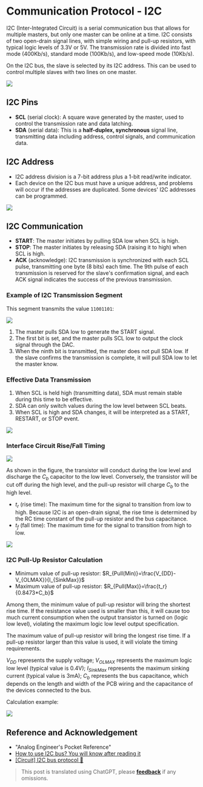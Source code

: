 # Communication Protocol - I2C

I2C (Inter-Integrated Circuit) is a serial communication bus that allows for multiple masters, but only one master can be online at a time. I2C consists of two open-drain signal lines, with simple wiring and pull-up resistors, with typical logic levels of 3.3V or 5V. The transmission rate is divided into fast mode (400Kb/s), standard mode (100Kb/s), and low-speed mode (10Kb/s).

On the I2C bus, the slave is selected by its I2C address. This can be used to control multiple slaves with two lines on one master.

![](https://f004.backblazeb2.com/file/wiki-media/img/20211026174634.png)

## I2C Pins

- **SCL** (serial clock): A square wave generated by the master, used to control the transmission rate and data latching.
- **SDA** (serial data): This is a **half-duplex, synchronous** signal line, transmitting data including address, control signals, and communication data.

## I2C Address

- I2C address division is a 7-bit address plus a 1-bit read/write indicator.
- Each device on the I2C bus must have a unique address, and problems will occur if the addresses are duplicated. Some devices' I2C addresses can be programmed.

![](https://f004.backblazeb2.com/file/wiki-media/img/20211027112717.png)

## I2C Communication

- **START**: The master initiates by pulling SDA low when SCL is high.
- **STOP**: The master initiates by releasing SDA (raising it to high) when SCL is high.
- **ACK** (acknowledge): I2C transmission is synchronized with each SCL pulse, transmitting one byte (8 bits) each time. The 9th pulse of each transmission is reserved for the slave's confirmation signal, and each ACK signal indicates the success of the previous transmission.

### Example of I2C Transmission Segment

This segment transmits the value `11001101`:

![](https://f004.backblazeb2.com/file/wiki-media/img/20211104172952.png)

1. The master pulls SDA low to generate the START signal.
2. The first bit is set, and the master pulls SCL low to output the clock signal through the DAC.
3. When the ninth bit is transmitted, the master does not pull SDA low. If the slave confirms the transmission is complete, it will pull SDA low to let the master know.

### Effective Data Transmission

1. When SCL is held high (transmitting data), SDA must remain stable during this time to be effective.
2. SDA can only switch values during the low level between SCL beats.
3. When SCL is high and SDA changes, it will be interpreted as a START, RESTART, or STOP event.

![](https://f004.backblazeb2.com/file/wiki-media/img/20211105172139.png)

### Interface Circuit Rise/Fall Timing

![](https://f004.backblazeb2.com/file/wiki-media/img/20211108093819.png)

As shown in the figure, the transistor will conduct during the low level and discharge the $C_b$ capacitor to the low level. Conversely, the transistor will be cut off during the high level, and the pull-up resistor will charge $C_b$ to the high level.

- $t_r$ (rise time): The maximum time for the signal to transition from low to high. Because I2C is an open-drain signal, the rise time is determined by the RC time constant of the pull-up resistor and the bus capacitance.
- $t_f$ (fall time): The maximum time for the signal to transition from high to low.

![](https://f004.backblazeb2.com/file/wiki-media/img/20211108095142.png)

### I2C Pull-Up Resistor Calculation

- Minimum value of pull-up resistor: $R_{Pull(Min)}=\frac{V_{DD}-V_{OLMAX}}{I_{SinkMax}}$
- Maximum value of pull-up resistor: $R_{Pull(Max)}=\frac{t_r}{0.8473*C_b}$

Among them, the minimum value of pull-up resistor will bring the shortest rise time. If the resistance value used is smaller than this, it will cause too much current consumption when the output transistor is turned on (logic low level), violating the maximum logic low level output specification.

The maximum value of pull-up resistor will bring the longest rise time. If a pull-up resistor larger than this value is used, it will violate the timing requirements.

$V_{DD}$ represents the supply voltage; $V_{OLMAX}$ represents the maximum logic low level (typical value is 0.4V); $I_{SinkMax}$ represents the maximum sinking current (typical value is 3mA); $C_b$ represents the bus capacitance, which depends on the length and width of the PCB wiring and the capacitance of the devices connected to the bus.

Calculation example:

![](https://f004.backblazeb2.com/file/wiki-media/img/20211108103406.png)

## Reference and Acknowledgement

- "Analog Engineer's Pocket Reference"
- [How to use I2C bus? You will know after reading it](https://mp.weixin.qq.com/s/IeL77NTyVdTdkcNtqjjFPA)
- [[Circuit] I2C bus protocol 🚧](https://zhenhuizhang.tk/post/dian-lu-i2c-zong-xian-xie-yi/)

> This post is translated using ChatGPT, please [**feedback**](https://github.com/linyuxuanlin/Wiki_MkDocs/issues/new) if any omissions.